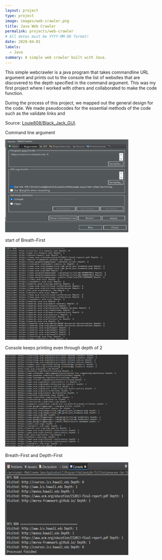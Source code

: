 ```yaml
---
layout: project
type: project
image: images/web-crawler.png
title: Java Web Crawler
permalink: projects/web-crawler
# All dates must be YYYY-MM-DD format!
date: 2020-04-01
labels:
  - Java
summary: A simple web crawler built with Java.
---
```


This simple webcrawler is a java program that takes commandline URL argument and prints out to the console the list of websites that are discovered to the depth specified in the command argument. This was my first project where I worked with others and collaborated to make the code function.

During the process of this project, we mapped out the general design for the code. We made pseudocodes for the essential methods of the code such as the validate links and

Source: <a href = "https://github.com/Louie808/Black_Jack_GUI"><i class="large github icon"></i>Louie808/Black_Jack_GUI</a>.

<div class="center">
  
  Command line argument
  
  <img class="Center" src="../images/java_wc_commandArg.png" width="400" height="300" alt="">
  
  start of Breath-First
  
  <img class="Center" src="../images/java_wc_ex1.png" width="400" height="300" alt="">
  
  Console keeps printing even through depth of 2
  
  <img class="Center" src="../images/java_wc_ex2.png" width="400" height="300" alt="">
  
  Breath-First and Depth-First
  
  <img class="Center" src="../images/java_wc_run.png" width="400" height="300" alt="">
  
</div>
